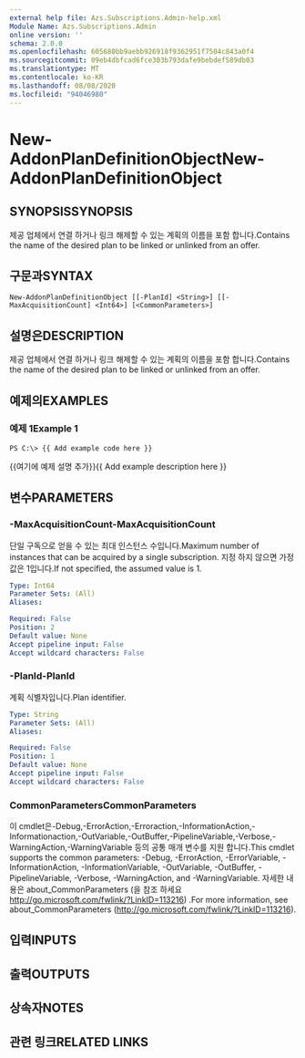 ```yaml
---
external help file: Azs.Subscriptions.Admin-help.xml
Module Name: Azs.Subscriptions.Admin
online version: ''
schema: 2.0.0
ms.openlocfilehash: 605680bb9aebb926918f9362951f7504c843a0f4
ms.sourcegitcommit: 09eb4dbfcad6fce303b793dafe9bebdef589db03
ms.translationtype: MT
ms.contentlocale: ko-KR
ms.lasthandoff: 08/08/2020
ms.locfileid: "94046980"
---
```

# <span data-ttu-id="7c803-101">New-AddonPlanDefinitionObject</span><span class="sxs-lookup"><span data-stu-id="7c803-101">New-AddonPlanDefinitionObject</span></span>

## <span data-ttu-id="7c803-102">SYNOPSIS</span><span class="sxs-lookup"><span data-stu-id="7c803-102">SYNOPSIS</span></span>
<span data-ttu-id="7c803-103">제공 업체에서 연결 하거나 링크 해제할 수 있는 계획의 이름을 포함 합니다.</span><span class="sxs-lookup"><span data-stu-id="7c803-103">Contains the name of the desired plan to be linked or unlinked from an offer.</span></span>

## <span data-ttu-id="7c803-104">구문과</span><span class="sxs-lookup"><span data-stu-id="7c803-104">SYNTAX</span></span>

```
New-AddonPlanDefinitionObject [[-PlanId] <String>] [[-MaxAcquisitionCount] <Int64>] [<CommonParameters>]
```

## <span data-ttu-id="7c803-105">설명은</span><span class="sxs-lookup"><span data-stu-id="7c803-105">DESCRIPTION</span></span>
<span data-ttu-id="7c803-106">제공 업체에서 연결 하거나 링크 해제할 수 있는 계획의 이름을 포함 합니다.</span><span class="sxs-lookup"><span data-stu-id="7c803-106">Contains the name of the desired plan to be linked or unlinked from an offer.</span></span>

## <span data-ttu-id="7c803-107">예제의</span><span class="sxs-lookup"><span data-stu-id="7c803-107">EXAMPLES</span></span>

### <span data-ttu-id="7c803-108">예제 1</span><span class="sxs-lookup"><span data-stu-id="7c803-108">Example 1</span></span>
```
PS C:\> {{ Add example code here }}
```

<span data-ttu-id="7c803-109">{{여기에 예제 설명 추가}}</span><span class="sxs-lookup"><span data-stu-id="7c803-109">{{ Add example description here }}</span></span>

## <span data-ttu-id="7c803-110">변수</span><span class="sxs-lookup"><span data-stu-id="7c803-110">PARAMETERS</span></span>

### <span data-ttu-id="7c803-111">-MaxAcquisitionCount</span><span class="sxs-lookup"><span data-stu-id="7c803-111">-MaxAcquisitionCount</span></span>
<span data-ttu-id="7c803-112">단일 구독으로 얻을 수 있는 최대 인스턴스 수입니다.</span><span class="sxs-lookup"><span data-stu-id="7c803-112">Maximum number of instances that can be acquired by a single subscription.</span></span>
<span data-ttu-id="7c803-113">지정 하지 않으면 가정 값은 1입니다.</span><span class="sxs-lookup"><span data-stu-id="7c803-113">If not specified, the assumed value is 1.</span></span>

```yaml
Type: Int64
Parameter Sets: (All)
Aliases: 

Required: False
Position: 2
Default value: None
Accept pipeline input: False
Accept wildcard characters: False
```

### <span data-ttu-id="7c803-114">-PlanId</span><span class="sxs-lookup"><span data-stu-id="7c803-114">-PlanId</span></span>
<span data-ttu-id="7c803-115">계획 식별자입니다.</span><span class="sxs-lookup"><span data-stu-id="7c803-115">Plan identifier.</span></span>

```yaml
Type: String
Parameter Sets: (All)
Aliases: 

Required: False
Position: 1
Default value: None
Accept pipeline input: False
Accept wildcard characters: False
```

### <span data-ttu-id="7c803-116">CommonParameters</span><span class="sxs-lookup"><span data-stu-id="7c803-116">CommonParameters</span></span>
<span data-ttu-id="7c803-117">이 cmdlet은-Debug,-ErrorAction,-Erroraction,-InformationAction,-Informationaction,-OutVariable,-OutBuffer,-PipelineVariable,-Verbose,-WarningAction,-WarningVariable 등의 공통 매개 변수를 지원 합니다.</span><span class="sxs-lookup"><span data-stu-id="7c803-117">This cmdlet supports the common parameters: -Debug, -ErrorAction, -ErrorVariable, -InformationAction, -InformationVariable, -OutVariable, -OutBuffer, -PipelineVariable, -Verbose, -WarningAction, and -WarningVariable.</span></span> <span data-ttu-id="7c803-118">자세한 내용은 about_CommonParameters (을 참조 하세요 http://go.microsoft.com/fwlink/?LinkID=113216) .</span><span class="sxs-lookup"><span data-stu-id="7c803-118">For more information, see about_CommonParameters (http://go.microsoft.com/fwlink/?LinkID=113216).</span></span>

## <span data-ttu-id="7c803-119">입력</span><span class="sxs-lookup"><span data-stu-id="7c803-119">INPUTS</span></span>

## <span data-ttu-id="7c803-120">출력</span><span class="sxs-lookup"><span data-stu-id="7c803-120">OUTPUTS</span></span>

## <span data-ttu-id="7c803-121">상속자</span><span class="sxs-lookup"><span data-stu-id="7c803-121">NOTES</span></span>

## <span data-ttu-id="7c803-122">관련 링크</span><span class="sxs-lookup"><span data-stu-id="7c803-122">RELATED LINKS</span></span>

